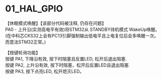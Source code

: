 # 01_HAL_GPIO

【休眠模式唤醒】【该部分代码被注释, 仍存在问题】  
PA0 - 上升沿(实测高电平有效)将STM32从 STANDBY待机模式 WakeUp唤醒。(在中科芯CKS32上会有PC13引脚强制输出低电平且上电复位后会多唤醒一次。而意法STM32正常。)  

【按键轮询功能】  
按键 PA1, 下降沿有效, 按下时阻塞且反置LED, 松开后退出阻塞.  
按键 PA2, 上升沿有效, 按下时阻塞，松开后反置LED且退出阻塞.  
按键 PA3, 按下点亮LED, 松开熄灭LED。  
